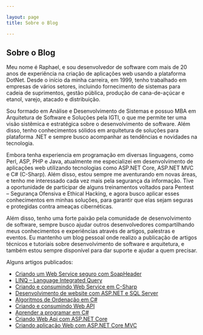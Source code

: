 ```yaml
---

layout: page
title: Sobre o Blog

---
```


## Sobre o Blog

Meu nome é Raphael, e sou desenvolvedor de software com mais de 20 anos de experiência na criação de aplicações web usando a plataforma DotNet. Desde o início da minha carreira, em 1999, tenho trabalhado em empresas de vários setores, incluindo fornecimento de sistemas para cadeia de suprimentos, gestão pública, produção de cana-de-açúcar e etanol, varejo, atacado e distribuição.

Sou formado em Análise e Desenvolvimento de Sistemas e possuo MBA em Arquitetura de Software e Soluções pela IGTI, o que me permite ter uma visão sistêmica e estratégica sobre o desenvolvimento de software. Além disso, tenho conhecimentos sólidos em arquitetura de soluções para plataforma .NET e sempre busco acompanhar as tendências e novidades na tecnologia.

Embora tenha experiencia em programação em diversas linguagens, como Perl, ASP, PHP e Java, atualmente me especializei em desenvolvimento de aplicações web utilizando tecnologias como ASP.NET Core, ASP.NET MVC e C# (C-Sharp). Além disso, estou sempre me aventurando em novas áreas, e tenho me interessado cada vez mais pela segurança da informação. Tive a oportunidade de participar de alguns treinamentos voltados para Pentest – Segurança Ofensiva e Ethical Hacking, e agora busco aplicar esses conhecimentos em minhas soluções, para garantir que elas sejam seguras e protegidas contra ameaças cibernéticas.

Além disso, tenho uma forte paixão pela comunidade de desenvolvimento de software, sempre busco ajudar outros desenvolvedores compartilhando meus conhecimentos e experiências através de artigos, palestras e eventos. Eu mantenho um blog pessoal onde realizo a publicação de artigos técnicos e tutoriais sobre desenvolvimento de software e arquitetura, e também estou sempre disponível para dar suporte e ajudar a quem precisar.

Alguns artigos publicados:

- [Criando um Web Service seguro com SoapHeader](https://csharpbrasil.com.br/criando-um-web-service-seguro-com-soapheader/)
- [LINQ – Language Integrated Query](https://csharpbrasil.com.br/linq-language-integrated-query/)
- [Criando e consumindo Web Service em C-Sharp](https://csharpbrasil.com.br/criando-e-consumindo-web-service-em-c-sharp-parte-1)
- [Desenvolvimento de website com ASP.NET e SQL Server](https://csharpbrasil.com.br/desenvolvimento-de-website-com-asp-net-e-sql-server-parte-1)
- [Algoritmos de Ordenação em C#](https://csharpbrasil.com.br/algoritmos-de-ordenacao-em-csharp)
- [Criando e consumindo Web API](https://csharpbrasil.com.br/criando-e-consumindo-web-api-parte-1)
- [Aprender a programar em C#](https://csharpbrasil.com.br/aprender-a-programar-em-csharp-parte-1)
- [Criando Web Api com ASP.NET Core](https://csharpbrasil.com.br/criando-web-api-com-asp-net-core-parte-1)
- [Criando aplicação Web com ASP.NET Core MVC](https://csharpbrasil.com.br/criando-aplicacoes-web-com-aspnet-core-mvc-parte-1/)
